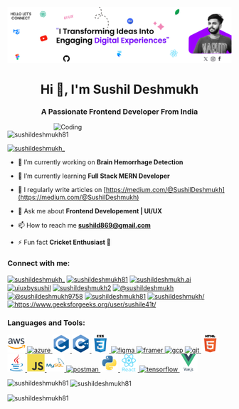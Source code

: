 [![MasterHead](https://raw.githubusercontent.com/SushilDeshmukh81/Certificates/main/freepik-conference-linkedin-profile-cover-3985535-20250129095331gPW4.png)](https://github.com/SushilDeshmukh81/Certificates)
<h1 align="center">Hi 👋, I'm Sushil Deshmukh</h1>
<h3 align="center">A Passionate Frontend Developer From India</h3>
<img align="right" alt="Coding" width="400" src="https://cdn.dribbble.com/users/1162077/screenshots/3848914/programmer.gif">

<p align="left"> <img src="https://komarev.com/ghpvc/?username=sushildeshmukh81&label=Profile%20views&color=0e75b6&style=flat" alt="sushildeshmukh81" /> </p>

<p align="left"> <a href="https://twitter.com/sushildeshmukh_" target="blank"><img src="https://img.shields.io/twitter/follow/sushildeshmukh_?logo=twitter&style=for-the-badge" alt="sushildeshmukh_" /></a> </p>

- 🔭 I’m currently working on **Brain Hemorrhage Detection**

- 🌱 I’m currently learning **Full Stack MERN Developer**

- 📝 I regularly write articles on [https://medium.com/@SushilDeshmukh](https://medium.com/@SushilDeshmukh)

- 💬 Ask me about **Frontend Developement | UI/UX**

- 📫 How to reach me **sushild869@gmail.com**

- ⚡ Fun fact **Cricket Enthusiast 🏏**

<h3 align="left">Connect with me:</h3>
<p align="left">
<a href="https://twitter.com/sushildeshmukh_" target="blank"><img align="center" src="https://raw.githubusercontent.com/rahuldkjain/github-profile-readme-generator/master/src/images/icons/Social/twitter.svg" alt="sushildeshmukh_" height="30" width="40" /></a>
<a href="https://linkedin.com/in/sushildeshmukh81" target="blank"><img align="center" src="https://raw.githubusercontent.com/rahuldkjain/github-profile-readme-generator/master/src/images/icons/Social/linked-in-alt.svg" alt="sushildeshmukh81" height="30" width="40" /></a>
<a href="https://instagram.com/sushildeshmukh.ai" target="blank"><img align="center" src="https://raw.githubusercontent.com/rahuldkjain/github-profile-readme-generator/master/src/images/icons/Social/instagram.svg" alt="sushildeshmukh.ai" height="30" width="40" /></a>
<a href="https://dribbble.com/uiuxbysushil" target="blank"><img align="center" src="https://raw.githubusercontent.com/rahuldkjain/github-profile-readme-generator/master/src/images/icons/Social/dribbble.svg" alt="uiuxbysushil" height="30" width="40" /></a>
<a href="https://www.behance.net/sushildeshmukh2" target="blank"><img align="center" src="https://raw.githubusercontent.com/rahuldkjain/github-profile-readme-generator/master/src/images/icons/Social/behance.svg" alt="sushildeshmukh2" height="30" width="40" /></a>
<a href="https://medium.com/@sushildeshmukh" target="blank"><img align="center" src="https://raw.githubusercontent.com/rahuldkjain/github-profile-readme-generator/master/src/images/icons/Social/medium.svg" alt="@sushildeshmukh" height="30" width="40" /></a>
<a href="https://www.youtube.com/c/@sushildeshmukh9758" target="blank"><img align="center" src="https://raw.githubusercontent.com/rahuldkjain/github-profile-readme-generator/master/src/images/icons/Social/youtube.svg" alt="@sushildeshmukh9758" height="30" width="40" /></a>
<a href="https://www.hackerrank.com/sushildeshmukh81" target="blank"><img align="center" src="https://raw.githubusercontent.com/rahuldkjain/github-profile-readme-generator/master/src/images/icons/Social/hackerrank.svg" alt="sushildeshmukh81" height="30" width="40" /></a>
<a href="https://www.leetcode.com/sushildeshmukh/" target="blank"><img align="center" src="https://raw.githubusercontent.com/rahuldkjain/github-profile-readme-generator/master/src/images/icons/Social/leet-code.svg" alt="sushildeshmukh/" height="30" width="40" /></a>
<a href="https://auth.geeksforgeeks.org/user/https://www.geeksforgeeks.org/user/sushile41t/" target="blank"><img align="center" src="https://raw.githubusercontent.com/rahuldkjain/github-profile-readme-generator/master/src/images/icons/Social/geeks-for-geeks.svg" alt="https://www.geeksforgeeks.org/user/sushile41t/" height="30" width="40" /></a>
</p>

<h3 align="left">Languages and Tools:</h3>
<p align="left"> <a href="https://aws.amazon.com" target="_blank" rel="noreferrer"> <img src="https://raw.githubusercontent.com/devicons/devicon/master/icons/amazonwebservices/amazonwebservices-original-wordmark.svg" alt="aws" width="40" height="40"/> </a> <a href="https://azure.microsoft.com/en-in/" target="_blank" rel="noreferrer"> <img src="https://www.vectorlogo.zone/logos/microsoft_azure/microsoft_azure-icon.svg" alt="azure" width="40" height="40"/> </a> <a href="https://www.cprogramming.com/" target="_blank" rel="noreferrer"> <img src="https://raw.githubusercontent.com/devicons/devicon/master/icons/c/c-original.svg" alt="c" width="40" height="40"/> </a> <a href="https://www.w3schools.com/cpp/" target="_blank" rel="noreferrer"> <img src="https://raw.githubusercontent.com/devicons/devicon/master/icons/cplusplus/cplusplus-original.svg" alt="cplusplus" width="40" height="40"/> </a> <a href="https://www.w3schools.com/css/" target="_blank" rel="noreferrer"> <img src="https://raw.githubusercontent.com/devicons/devicon/master/icons/css3/css3-original-wordmark.svg" alt="css3" width="40" height="40"/> </a> <a href="https://www.figma.com/" target="_blank" rel="noreferrer"> <img src="https://www.vectorlogo.zone/logos/figma/figma-icon.svg" alt="figma" width="40" height="40"/> </a> <a href="https://www.framer.com/" target="_blank" rel="noreferrer"> <img src="https://www.vectorlogo.zone/logos/framer/framer-icon.svg" alt="framer" width="40" height="40"/> </a> <a href="https://cloud.google.com" target="_blank" rel="noreferrer"> <img src="https://www.vectorlogo.zone/logos/google_cloud/google_cloud-icon.svg" alt="gcp" width="40" height="40"/> </a> <a href="https://git-scm.com/" target="_blank" rel="noreferrer"> <img src="https://www.vectorlogo.zone/logos/git-scm/git-scm-icon.svg" alt="git" width="40" height="40"/> </a> <a href="https://www.w3.org/html/" target="_blank" rel="noreferrer"> <img src="https://raw.githubusercontent.com/devicons/devicon/master/icons/html5/html5-original-wordmark.svg" alt="html5" width="40" height="40"/> </a> <a href="https://www.java.com" target="_blank" rel="noreferrer"> <img src="https://raw.githubusercontent.com/devicons/devicon/master/icons/java/java-original.svg" alt="java" width="40" height="40"/> </a> <a href="https://developer.mozilla.org/en-US/docs/Web/JavaScript" target="_blank" rel="noreferrer"> <img src="https://raw.githubusercontent.com/devicons/devicon/master/icons/javascript/javascript-original.svg" alt="javascript" width="40" height="40"/> </a> <a href="https://www.mysql.com/" target="_blank" rel="noreferrer"> <img src="https://raw.githubusercontent.com/devicons/devicon/master/icons/mysql/mysql-original-wordmark.svg" alt="mysql" width="40" height="40"/> </a> <a href="https://postman.com" target="_blank" rel="noreferrer"> <img src="https://www.vectorlogo.zone/logos/getpostman/getpostman-icon.svg" alt="postman" width="40" height="40"/> </a> <a href="https://www.python.org" target="_blank" rel="noreferrer"> <img src="https://raw.githubusercontent.com/devicons/devicon/master/icons/python/python-original.svg" alt="python" width="40" height="40"/> </a> <a href="https://reactjs.org/" target="_blank" rel="noreferrer"> <img src="https://raw.githubusercontent.com/devicons/devicon/master/icons/react/react-original-wordmark.svg" alt="react" width="40" height="40"/> </a> <a href="https://www.tensorflow.org" target="_blank" rel="noreferrer"> <img src="https://www.vectorlogo.zone/logos/tensorflow/tensorflow-icon.svg" alt="tensorflow" width="40" height="40"/> </a> <a href="https://vuejs.org/" target="_blank" rel="noreferrer"> <img src="https://raw.githubusercontent.com/devicons/devicon/master/icons/vuejs/vuejs-original-wordmark.svg" alt="vuejs" width="40" height="40"/> </a> </p>

<p><img align="left" src="https://github-readme-stats.vercel.app/api/top-langs?username=sushildeshmukh81&show_icons=true&locale=en&layout=compact" alt="sushildeshmukh81" /></p>

<p>&nbsp;<img align="center" src="https://github-readme-stats.vercel.app/api?username=sushildeshmukh81&show_icons=true&locale=en" alt="sushildeshmukh81" /></p>

<p><img align="center" src="https://github-readme-streak-stats.herokuapp.com/?user=sushildeshmukh81&" alt="sushildeshmukh81" /></p>

